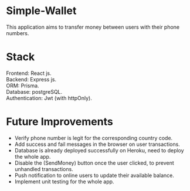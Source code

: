 # Simple-Wallet

This application aims to transfer money between users with their phone numbers.

# Stack

Frontend: React js.  
Backend: Express js.  
ORM: Prisma.  
Database: postgreSQL.   
Authentication: Jwt (with httpOnly).

# Future Improvements
- Verify phone number is legit for the corresponding country code.
- Add success and fail messages in the browser on user transactions.
- Database is already deployed successfully on Heroku, need to deploy the whole app.
- Disable the (SendMoney) button once the user clicked, to prevent unhandled transactions.
- Push notification to online users to update their available balance.
- Implement unit testing for the whole app.
